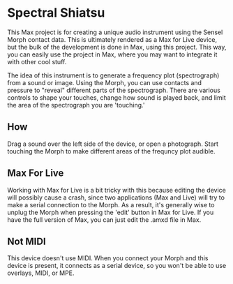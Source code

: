 # Spectral Shiatsu

This Max project is for creating a unique audio instrument using the Sensel Morph contact data. This is ultimately rendered as a Max for Live device, but the
bulk of the development is done in Max, using this project. This way, you can easily use the project in Max, where you may want to integrate it with other cool stuff.

The idea of this instrument is to generate a frequency plot (spectrograph) from a sound or image. Using the Morph, you can use contacts and pressure to "reveal"
different parts of the spectrograph. There are various controls to shape your touches, change how sound is played back, and limit the area of the spectrograph you are 'touching.'

## How
Drag a sound over the left side of the device, or open a photograph. Start touching the Morph to make different areas of the frequncy plot audible.

## Max For Live
Working with Max for Live is a bit tricky with this because editing the device will possibly cause a crash, since two applications (Max and Live) will try to make a serial connection to the Morph. As a result, it's generally wise to unplug the Morph when pressing the 'edit' button in Max for Live. If you have the full version of Max, you can just edit the .amxd file in Max. 

## Not MIDI
This device doesn't use MIDI. When you connect your Morph and this device is present, it connects as a serial device, so you won't be able to use overlays, MIDI, or MPE. 
